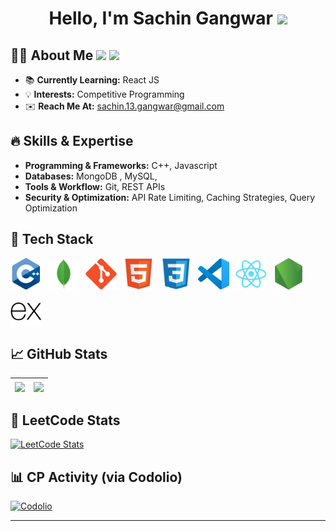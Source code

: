 <div id="header" align="center">
  <h1>
    Hello, I'm Sachin Gangwar
    <img src="https://media.giphy.com/media/hvRJCLFzcasrR4ia7z/giphy.gif" width="30px"/>
  </h1>
</div>

## 👨‍💻 About Me <a href="https://www.linkedin.com/in/sachingangwar/"><img src="https://img.shields.io/badge/LinkedIn-0077B5?style=for-the-badge&logo=linkedin&logoColor=white" height="25"></a> <a href="https://x.com/sachinn_gangwar"><img src="https://img.shields.io/badge/Twitter-1DA1F2?style=for-the-badge&logo=twitter&logoColor=white" height="25"></a>

- 📚 **Currently Learning:** React JS 
- 💡 **Interests:** Competitive Programming 
- ✉️ **Reach Me At:** [sachin.13.gangwar@gmail.com](mailto:sachin.13.gangwar@gmail.com)


## 🔥 Skills & Expertise
- **Programming & Frameworks:** C++, Javascript
- **Databases:** MongoDB , MySQL,
- **Tools & Workflow:** Git, REST APIs
- **Security & Optimization:** API Rate Limiting, Caching Strategies, Query Optimization

## 🔧 Tech Stack
<div style="display: flex; flex-wrap: wrap; gap: 10px; align-items: center;">
  <img src="https://raw.githubusercontent.com/devicons/devicon/master/icons/cplusplus/cplusplus-original.svg" title="C++" alt="C++" width="50" height="50"/>
  <img src="https://raw.githubusercontent.com/devicons/devicon/master/icons/mongodb/mongodb-original.svg" title="MongoDB" alt="MongoDB" width="50" height="50"/>
  <img src="https://raw.githubusercontent.com/devicons/devicon/master/icons/git/git-original.svg" title="Git" alt="Git" width="50" height="50"/>
  <img src="https://raw.githubusercontent.com/devicons/devicon/master/icons/html5/html5-original.svg" title="HTML5" alt="HTML5" width="50" height="50"/>
  <img src="https://raw.githubusercontent.com/devicons/devicon/master/icons/css3/css3-original.svg" title="CSS3" alt="CSS3" width="50" height="50"/>
  
  <img src="https://raw.githubusercontent.com/devicons/devicon/master/icons/vscode/vscode-original.svg" title="VS Code" alt="VS Code" width="50" height="50"/>
  <img src="https://raw.githubusercontent.com/devicons/devicon/master/icons/react/react-original.svg" title="React" alt="React" width="50" height="50"/>
  <img src="https://raw.githubusercontent.com/devicons/devicon/master/icons/nodejs/nodejs-original.svg" title="Node.js" alt="Node.js" width="50" height="50"/>
  <img src="https://raw.githubusercontent.com/devicons/devicon/master/icons/express/express-original.svg" title="Express.js" alt="Express.js" width="50" height="50"/>

</div>


## 📈 GitHub Stats

| <img align="center" src="https://github-readme-stats.vercel.app/api?username=sachingangwar13&show_icons=true&theme=tokyonight&count_private=true&hide=issues"/> | <img align="center" height="170" src="https://github-readme-stats.vercel.app/api/top-langs/?username=sachingangwar13&layout=compact&langs_count=8&theme=tokyonight"/> |
| ------------- | ------------- |


## 🧠 LeetCode Stats

[![LeetCode Stats](https://leetcard.jacoblin.cool/sachin_cpp?theme=dark&font=Assistant&ext=heatmap)](https://leetcode.com/dubeyram_/)

## 📊 CP Activity (via Codolio)

[![Codolio](https://img.shields.io/badge/codolio-sachin.gangwar-orange?style=for-the-badge&logo=codeforces&logoColor=white)](https://codolio.com/profile/sachin.gangwar)

---
